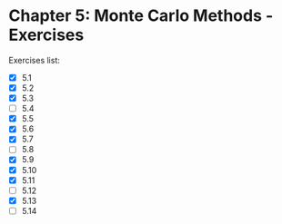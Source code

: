 # Chapter 5: Monte Carlo Methods - Exercises

Exercises list:

- [x] 5.1
- [x] 5.2
- [x] 5.3
- [ ] 5.4
- [x] 5.5
- [x] 5.6
- [x] 5.7
- [ ] 5.8
- [x] 5.9
- [x] 5.10
- [x] 5.11
- [ ] 5.12
- [x] 5.13
- [ ] 5.14
